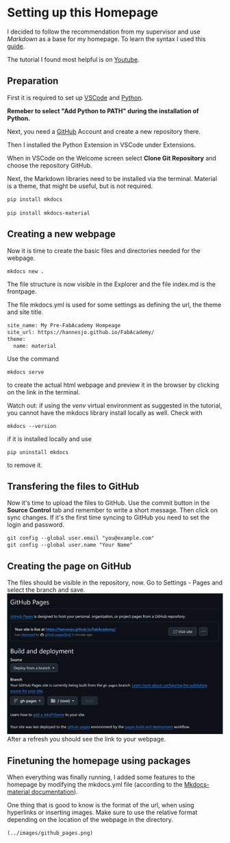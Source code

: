 # Setting up this Homepage

I decided to follow the recommendation from my supervisor and use *Markdown* as a base for my homepage. To learn the syntax I used this [guide](https://www.markdownguide.org/basic-syntax/). 

The tutorial I found most helpful is on [Youtube](https://www.youtube.com/watch?v=Q-YA_dA8C20).

## Preparation
First it is required to set up [VSCode](https://code.visualstudio.com/) and [Python](https://www.python.org/). 

**Remeber to select "Add Python to PATH" during the installation of Python.**

Next, you need a [GitHub](https://github.com) Account and create a new repository there. 

Then I installed the Python Extension in VSCode under Extensions.

When in VSCode on the Welcome screen select **Clone Git Repository** and choose the repository GitHub. 

Next, the Markdown libraries need to be installed via the terminal. Material is a theme, that might be useful, but is not required.

```
pip install mkdocs

pip install mkdocs-material
```
## Creating a new webpage
Now it is time to create the basic files and directories needed for the webpage. 
```
mkdocs new .
```
The file structure is now visible in the Explorer and the file index.md is the frontpage. 

The file mkdocs.yml is used for some settings as defining the url, the theme and site title. 
```
site_name: My Pre-FabAcademy Hompeage
site_url: https://hannesjo.github.io/FabAcademy/
theme:
  name: material
```
Use the command 
```
mkdocs serve
```
to create the actual html webpage and preview it in the browser by clicking on the link in the terminal. 

Watch out: if using the *venv* virtual environment as suggested in the tutorial, you cannot have the mkdocs library install locally as well. 
Check with 
```
mkdocs --version
```
if it is installed locally and use
```
pip uninstall mkdocs
```
to remove it. 

## Transfering the files to GitHub
Now it's time to upload the files to GitHub. Use the commit button in the **Source Control** tab and remember to write a short message. Then click on sync changes. If it's the first time syncing to GitHub you need to set the login and password. 
```
git config --global user.email "you@example.com"
git config --global user.name "Your Name"
```

## Creating the page on GitHub
The files should be visible in the repository, now. 
Go to Settings - Pages and select the branch and save. 
![Pages Settings](../images/githug_pages.png)
After a refresh you should see the link to your webpage.

## Finetuning the homepage using packages
When everything was finally running, I added some features to the homepage by modifying the mkdocs.yml file (according to the [Mkdocs-material documentation](https://squidfunk.github.io/mkdocs-material/setup/)). 

One thing that is good to know is the format of the url, when using hyperlinks or inserting images. Make sure to use the relative format depending on the location of the webpage in the directory. 
```
(../images/github_pages.png)
```